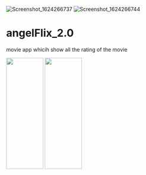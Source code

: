 ![Screenshot_1624266737]()
![Screenshot_1624266744]()
# angelFlix_2.0
movie app whicih show all the rating of the movie 


<img src = "https://user-images.githubusercontent.com/56149022/122740176-59050180-d2a1-11eb-97d9-e6eb829fd5e2.png" width ="100" height ="300" >


<img src = "https://user-images.githubusercontent.com/56149022/122740186-5b675b80-d2a1-11eb-86bc-d9eef72bb47e.png" width ="100" height ="300" >
